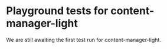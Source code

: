# Playground tests for content-manager-light
We are still awaiting the first test run for content-manager-light.
